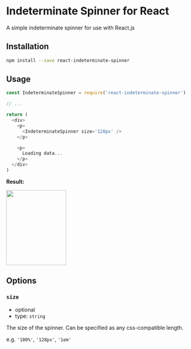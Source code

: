# Indeterminate Spinner for React

A simple indeterminate spinner for use with React.js

## Installation

```sh
npm install --save react-indeterminate-spinner
```

## Usage

```js
const IndeterminateSpinner = require('react-indeterminate-spinner')

// ...

return (
  <div>
    <p>
      <IndeterminateSpinner size='128px' />
    </p>

    <p>
      Loading data...
    </p>
  </div>
)
```

**Result:**

<img src="example.gif" width="160" height="200" />

## Options

### `size`

- optional
- type: `string`

The size of the spinner. Can be specified as any css-compatible length.

e.g. `'100%'`, `'128px'`, `'1em'`
